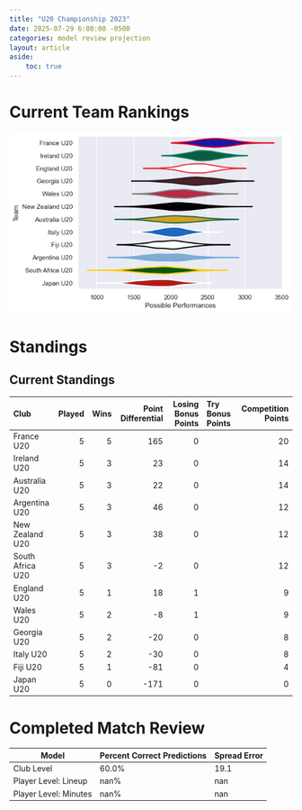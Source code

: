 ```yaml
---  
title: "U20 Championship 2023"  
date: 2025-07-29 6:00:00 -0500  
categories: model review projection  
layout: article  
aside:  
    toc: true  
---
```

# Current Team Rankings


![Club Rankings](plots/rankings_U20_Championship_2023.png)
# Standings

## Current Standings


| Club             |   Played |   Wins |   Point Differential |   Losing Bonus Points | Try Bonus Points   |   Competition Points |
|:-----------------|---------:|-------:|---------------------:|----------------------:|:-------------------|---------------------:|
| France U20       |        5 |      5 |                  165 |                     0 |                    |                   20 |
| Ireland U20      |        5 |      3 |                   23 |                     0 |                    |                   14 |
| Australia U20    |        5 |      3 |                   22 |                     0 |                    |                   14 |
| Argentina U20    |        5 |      3 |                   46 |                     0 |                    |                   12 |
| New Zealand U20  |        5 |      3 |                   38 |                     0 |                    |                   12 |
| South Africa U20 |        5 |      3 |                   -2 |                     0 |                    |                   12 |
| England U20      |        5 |      1 |                   18 |                     1 |                    |                    9 |
| Wales U20        |        5 |      2 |                   -8 |                     1 |                    |                    9 |
| Georgia U20      |        5 |      2 |                  -20 |                     0 |                    |                    8 |
| Italy U20        |        5 |      2 |                  -30 |                     0 |                    |                    8 |
| Fiji U20         |        5 |      1 |                  -81 |                     0 |                    |                    4 |
| Japan U20        |        5 |      0 |                 -171 |                     0 |                    |                    0 |



# Completed Match Review


| Model | Percent Correct Predictions | Spread Error |
| ------ | ------ | ------ |
| Club Level | 60.0% | 19.1 |
| Player Level: Lineup | nan% | nan |
| Player Level: Minutes | nan% | nan |

